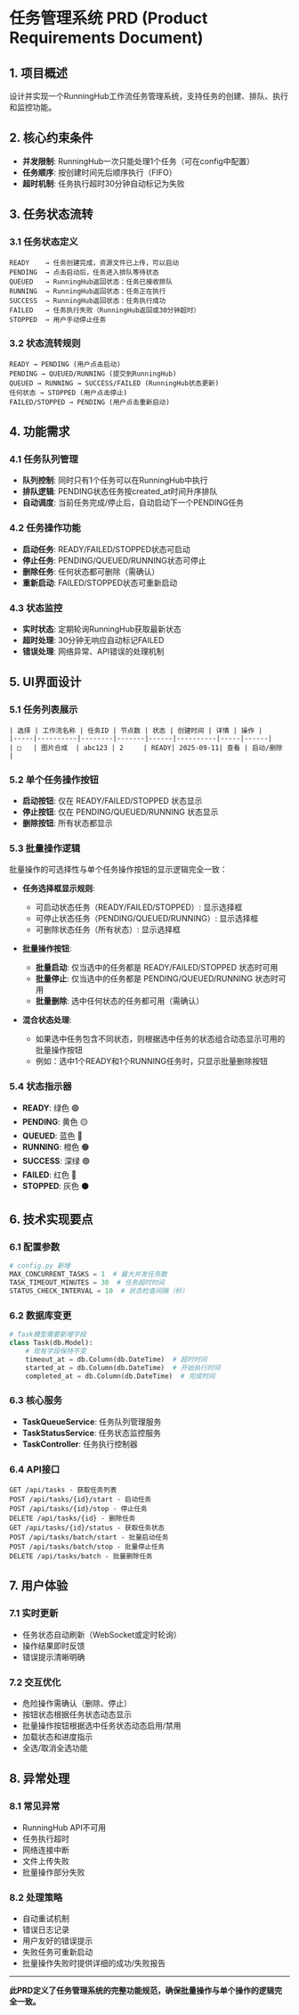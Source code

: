# 任务管理系统 PRD (Product Requirements Document)

## 1. 项目概述
设计并实现一个RunningHub工作流任务管理系统，支持任务的创建、排队、执行和监控功能。

## 2. 核心约束条件
- **并发限制**: RunningHub一次只能处理1个任务（可在config中配置）
- **任务顺序**: 按创建时间先后顺序执行（FIFO）
- **超时机制**: 任务执行超时30分钟自动标记为失败

## 3. 任务状态流转

### 3.1 任务状态定义
```
READY    → 任务创建完成，资源文件已上传，可以启动
PENDING  → 点击启动后，任务进入排队等待状态  
QUEUED   → RunningHub返回状态：任务已接收排队
RUNNING  → RunningHub返回状态：任务正在执行
SUCCESS  → RunningHub返回状态：任务执行成功
FAILED   → 任务执行失败（RunningHub返回或30分钟超时）
STOPPED  → 用户手动停止任务
```

### 3.2 状态流转规则
```
READY → PENDING (用户点击启动)
PENDING → QUEUED/RUNNING (提交到RunningHub)
QUEUED → RUNNING → SUCCESS/FAILED (RunningHub状态更新)
任何状态 → STOPPED (用户点击停止)
FAILED/STOPPED → PENDING (用户点击重新启动)
```

## 4. 功能需求

### 4.1 任务队列管理
- **队列控制**: 同时只有1个任务可以在RunningHub中执行
- **排队逻辑**: PENDING状态任务按created_at时间升序排队
- **自动调度**: 当前任务完成/停止后，自动启动下一个PENDING任务

### 4.2 任务操作功能
- **启动任务**: READY/FAILED/STOPPED状态可启动
- **停止任务**: PENDING/QUEUED/RUNNING状态可停止
- **删除任务**: 任何状态都可删除（需确认）
- **重新启动**: FAILED/STOPPED状态可重新启动

### 4.3 状态监控
- **实时状态**: 定期轮询RunningHub获取最新状态
- **超时处理**: 30分钟无响应自动标记FAILED
- **错误处理**: 网络异常、API错误的处理机制

## 5. UI界面设计

### 5.1 任务列表展示
```
| 选择 | 工作流名称 | 任务ID | 节点数 | 状态 | 创建时间 | 详情 | 操作 |
|-----|----------|--------|-------|------|----------|-----|------|
| □   | 图片合成  | abc123 | 2     | READY| 2025-09-11| 查看 | 启动/删除 |
```

### 5.2 单个任务操作按钮
- **启动按钮**: 仅在 READY/FAILED/STOPPED 状态显示
- **停止按钮**: 仅在 PENDING/QUEUED/RUNNING 状态显示  
- **删除按钮**: 所有状态都显示

### 5.3 批量操作逻辑
批量操作的可选择性与单个任务操作按钮的显示逻辑完全一致：

- **任务选择框显示规则**:
  - 可启动状态任务（READY/FAILED/STOPPED）: 显示选择框
  - 可停止状态任务（PENDING/QUEUED/RUNNING）: 显示选择框
  - 可删除状态任务（所有状态）: 显示选择框

- **批量操作按钮**:
  - **批量启动**: 仅当选中的任务都是 READY/FAILED/STOPPED 状态时可用
  - **批量停止**: 仅当选中的任务都是 PENDING/QUEUED/RUNNING 状态时可用
  - **批量删除**: 选中任何状态的任务都可用（需确认）

- **混合状态处理**:
  - 如果选中任务包含不同状态，则根据选中任务的状态组合动态显示可用的批量操作按钮
  - 例如：选中1个READY和1个RUNNING任务时，只显示批量删除按钮

### 5.4 状态指示器
- **READY**: 绿色 🟢 
- **PENDING**: 黄色 🟡
- **QUEUED**: 蓝色 🔵
- **RUNNING**: 橙色 🟠
- **SUCCESS**: 深绿 🟢
- **FAILED**: 红色 🔴
- **STOPPED**: 灰色 ⚫

## 6. 技术实现要点

### 6.1 配置参数
```python
# config.py 新增
MAX_CONCURRENT_TASKS = 1  # 最大并发任务数
TASK_TIMEOUT_MINUTES = 30  # 任务超时时间
STATUS_CHECK_INTERVAL = 10  # 状态检查间隔（秒）
```

### 6.2 数据库变更
```python
# Task模型需要新增字段
class Task(db.Model):
    # 现有字段保持不变
    timeout_at = db.Column(db.DateTime)  # 超时时间
    started_at = db.Column(db.DateTime)  # 开始执行时间
    completed_at = db.Column(db.DateTime)  # 完成时间
```

### 6.3 核心服务
- **TaskQueueService**: 任务队列管理服务
- **TaskStatusService**: 任务状态监控服务  
- **TaskController**: 任务执行控制器

### 6.4 API接口
```
GET /api/tasks - 获取任务列表
POST /api/tasks/{id}/start - 启动任务
POST /api/tasks/{id}/stop - 停止任务
DELETE /api/tasks/{id} - 删除任务
GET /api/tasks/{id}/status - 获取任务状态
POST /api/tasks/batch/start - 批量启动任务
POST /api/tasks/batch/stop - 批量停止任务
DELETE /api/tasks/batch - 批量删除任务
```

## 7. 用户体验

### 7.1 实时更新
- 任务状态自动刷新（WebSocket或定时轮询）
- 操作结果即时反馈
- 错误提示清晰明确

### 7.2 交互优化
- 危险操作需确认（删除、停止）
- 按钮状态根据任务状态动态显示
- 批量操作按钮根据选中任务状态动态启用/禁用
- 加载状态和进度指示
- 全选/取消全选功能

## 8. 异常处理

### 8.1 常见异常
- RunningHub API不可用
- 任务执行超时
- 网络连接中断
- 文件上传失败
- 批量操作部分失败

### 8.2 处理策略
- 自动重试机制
- 错误日志记录
- 用户友好的错误提示
- 失败任务可重新启动
- 批量操作失败时提供详细的成功/失败报告

---

**此PRD定义了任务管理系统的完整功能规范，确保批量操作与单个操作的逻辑完全一致。**